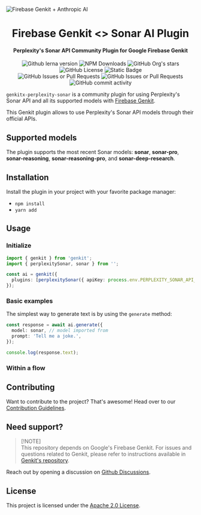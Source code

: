 ![Firebase Genkit + Anthropic AI](https://github.com/BelfoSamad/genkitx-perplexity-sonar/blob/assets/genkitx-perplexity-sonar.png?raw=true)

<h1 align="center">Firebase Genkit <> Sonar AI Plugin</h1>

<h4 align="center">Perplexity's Sonar API Community Plugin for Google Firebase Genkit</h4>

<div align="center">
   <img alt="Github lerna version" src="https://img.shields.io/github/lerna-json/v/BelfoSamad/genkitx-perplexity-sonar?label=version">
   <img alt="NPM Downloads" src="https://img.shields.io/npm/dw/genkitx-perplexity-sonar">
   <img alt="GitHub Org's stars" src="https://img.shields.io/github/stars/BelfoSamad?style=social">
   <img alt="GitHub License" src="https://img.shields.io/github/license/BelfoSamad/genkitx-perplexity-sonar">
   <img alt="Static Badge" src="https://img.shields.io/badge/yes-a?label=maintained">
</div>

<div align="center">
   <img alt="GitHub Issues or Pull Requests" src="https://img.shields.io/github/issues/BelfoSamad/genkitx-perplexity-sonar?color=blue">
   <img alt="GitHub Issues or Pull Requests" src="https://img.shields.io/github/issues-pr/BelfoSamad/genkitx-perplexity-sonar?color=blue">
   <img alt="GitHub commit activity" src="https://img.shields.io/github/commit-activity/m/BelfoSamad/genkitx-perplexity-sonar">
</div>

`genkitx-perplexity-sonar` is a community plugin for using Perplexity's Sonar API and all its supported models with [Firebase Genkit](https://github.com/firebase/genkit).

This Genkit plugin allows to use Perplexity's Sonar API models through their official APIs.

## Supported models

The plugin supports the most recent Sonar models:
**sonar**, **sonar-pro**, **sonar-reasoning**, **sonar-reasoning-pro**, and **sonar-deep-research**.

## Installation

Install the plugin in your project with your favorite package manager:

- `npm install `
- `yarn add `

## Usage

### Initialize

```typescript
import { genkit } from 'genkit';
import { perplexitySonar, sonar } from '';

const ai = genkit({
  plugins: [perplexitySonar({ apiKey: process.env.PERPLEXITY_SONAR_API_KEY })],
});
```

### Basic examples

The simplest way to generate text is by using the `generate` method:

```typescript
const response = await ai.generate({
  model: sonar, // model imported from 
  prompt: 'Tell me a joke.',
});

console.log(response.text);
```

### Within a flow


## Contributing

Want to contribute to the project? That's awesome! Head over to our [Contribution Guidelines](CONTRIBUTING.md).

## Need support?

> \[!NOTE\]\
> This repository depends on Google's Firebase Genkit. For issues and questions related to Genkit, please refer to instructions available in [Genkit's repository](https://github.com/firebase/genkit).

Reach out by opening a discussion on [Github Discussions](https://github.com/BelfoSamad/genkitx-openai/discussions).

## License

This project is licensed under the [Apache 2.0 License](https://github.com/BelfoSamad/genkitx-perplexity-sonar/blob/main/LICENSE).
